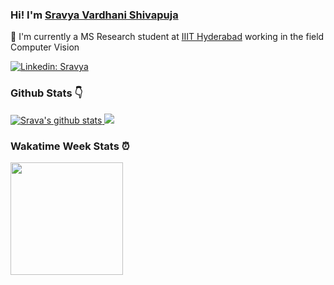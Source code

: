 

### Hi! I'm [Sravya Vardhani Shivapuja](https://github.com/svshivapuja) 

:bust_in_silhouette: I'm currently a MS Research student at [IIIT Hyderabad](https://www.iiit.ac.in) working in the field Computer Vision

[![Linkedin: Sravya](https://img.shields.io/badge/LinkedIn-Sravya%20vardhani-blue?style=flat-square&logo=Linkedin&logoColor=white&link=https://www.linkedin.com/in/svshivapuja/)](https://www.linkedin.com/in/svshivapuja/)

### Github Stats :point_down:

<a href="https://github.com/anuraghazra/github-readme-stats">
  <img src="https://github-readme-stats.vercel.app/api?username=svshivapuja&show_icons=true&theme=dracula&include_all_commits=true&count_private=true" alt="Srava's github stats"/>
  <img src="https://github-readme-stats.vercel.app/api/top-langs/?username=svshivapuja&langs_count=9&theme=dracula&include_all_commits=true&count_private=true" />
</a>

### Wakatime Week Stats :alarm_clock:

 <a href="https://github.com/anuraghazra/github-readme-stats">
    <img height="180em" src="https://github-readme-stats.vercel.app/api/wakatime?username=svshivapuja&theme=dracula"/>
</a>
